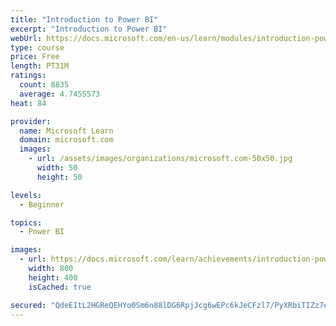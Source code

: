 ```yaml
---
title: "Introduction to Power BI"
excerpt: "Introduction to Power BI"
webUrl: https://docs.microsoft.com/en-us/learn/modules/introduction-power-bi/
type: course
price: Free
length: PT31M
ratings:
  count: 8835
  average: 4.7455573
heat: 84

provider:
  name: Microsoft Learn
  domain: microsoft.com
  images:
    - url: /assets/images/organizations/microsoft.com-50x50.jpg
      width: 50
      height: 50

levels:
  - Beginner

topics:
  - Power BI

images:
  - url: https://docs.microsoft.com/learn/achievements/introduction-power-bi-social.png
    width: 800
    height: 400
    isCached: true

secured: "QdeEItL2HGReQEHYo0Sm6n88lDG6RpjJcg6wEPc6kJeCFzl7/PyXRbiTIZz7eXzYkegykeej5hvjNwfmQxy+AN5QjAg4TRwlnC2EZKH1CHxRNylzAMk4qsXfoIv+egMA0AV62ZsHD9T+8k/RBXAOI81tJoEtnqpKhB4gUUxNgdVx745zEsEcXT40zXGERdw3VDrGqn9qOph2aVk44xO8RrloiR20s1VMFbxmBLR9D2lYL3gqzMv1P18BvmEMs80q2Dvzi/SSXMqGfc2GxFTxT6jqK05CVMonpTAzVrvUMjwOnLwTQEiPoJh1rxtx6tJ20hb27MpKp1/jz+g0/zwnN8EtYH+Sm/jx+4hknoYhHFWMt4vBZsRyMrF01rjS9BVHwWbh8Gtmcf36KG540EaeswnUupJRKtAnT4j0cMQpG4U=;ieHSLWFCerC00D9D4xOk1A=="
---
```


